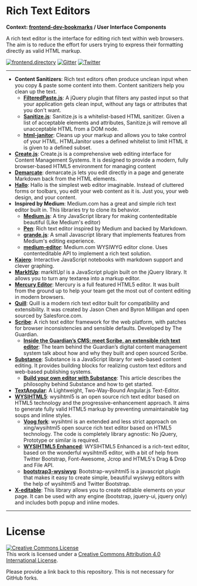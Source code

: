 # Rich Text Editors

**Context: [frontend-dev-bookmarks](../README.md) / User Interface Components**

A rich text editor is the interface for editing rich text within web browsers. The aim is to reduce the effort for users trying to express their formatting directly as valid HTML markup.

[![frontend.directory](https://img.shields.io/badge/frontend-directory-blue.svg?style=flat-square)](http://frontend.directory/)
[![Gitter](https://img.shields.io/gitter/room/dypsilon/frontend-dev-bookmarks.svg?style=flat-square&maxAge=2592000)](https://gitter.im/dypsilon/frontend-dev-bookmarks)
[![Twitter](https://img.shields.io/badge/follow-twitter-55acee.svg?style=flat-square)](https://twitter.com/FrontendDir)

-----------------------------------------
+ **Content Sanitizers**: Rich text editors often produce unclean input when you copy & paste some content into them. Content sanitizers help you clean up the text.
    + **[FilteredPaste.js](http://willemmulder.github.io/FilteredPaste.js/)**: A jQuery plugin that filters any pasted input so that your application gets clean input, without any tags or attributes that you don't want.
    + **[Sanitize.js](https://github.com/gbirke/sanitize.js)**: Sanitize.js is a whitelist-based HTML sanitizer. Given a list of acceptable elements and attributes, Sanitize.js will remove all unacceptable HTML from a DOM node.
    + **[html-janitor](https://github.com/guardian/html-janitor)**: Cleans up your markup and allows you to take control of your HTML. HTMLJanitor uses a defined whitelist to limit HTML it is given to a defined subset.
+ **[Create.js](http://createjs.org/)**: Create.js is a comprehensive web editing interface for Content Management Systems. It is designed to provide a modern, fully browser-based HTML5 environment for managing content
+ **[Demarcate](http://will-hart.github.io/demarcate.js/)**: demarcate.js lets you edit directly in a page and generate Markdown back from the HTML elements.
+ **[Hallo](http://hallojs.org/)**: Hallo is the simplest web editor imaginable. Instead of cluttered forms or toolbars, you edit your web content as it is. Just you, your web design, and your content.
+ **Inspired by Medium**: Medium.com has a great and simple rich text editor built in. This libraries try to clone its behavior.
    + **[Medium.js](https://github.com/jakiestfu/Medium.js)**: A tiny JavaScript library for making contenteditable beautiful (Like Medium's editor)
    + **[Pen](http://sofish.github.io/pen/)**: Rich text editor inspired by Medium and backed by Markdown.
    + **[grande.js](https://github.com/mduvall/grande.js)**: A small Javascript library that implements features from Medium's editing experience.
    + **[medium-editor](https://github.com/yabwe/medium-editor)**: Medium.com WYSIWYG editor clone. Uses contenteditable API to implement a rich text solution.
+ **[Kajero](https://github.com/JoelOtter/kajero)**: Interactive JavaScript notebooks with markdown support and clever graphing.
+ **[MarkItUp](http://markitup.jaysalvat.com/)**: markItUp! is a JavaScript plugin built on the jQuery library. It allows you to turn any textarea into a markup editor.
+ **[Mercury Editor](http://jejacks0n.github.io/mercury/)**: Mercury is a full featured HTML5 editor. It was built from the ground up to help your team get the most out of content editing in modern browsers.
+ **[Quill](https://github.com/quilljs/quill/)**: Quill is a modern rich text editor built for compatibility and extensibility. It was created by Jason Chen and Byron Milligan and open sourced by Salesforce.com.
+ **[Scribe](https://github.com/guardian/scribe)**: A rich text editor framework for the web platform, with patches for browser inconsistencies and sensible defaults. Developed by The Guardian.
    + **[Inside the Guardian’s CMS: meet Scribe, an extensible rich text editor](https://www.theguardian.com/info/developer-blog/2014/mar/20/inside-the-guardians-cms-meet-scribe-an-extensible-rich-text-editor)**: The team behind the Guardian’s digital content management system talk about how and why they built and open sourced Scribe.
+ **[Substance](http://substance.io/)**: Substance is a JavaScript library for web-based content editing. It provides building blocks for realizing custom text editors and web-based publishing systems.
    + **[Build your own editor with Substance](https://medium.com/@_mql/build-your-own-editor-with-substance-7790eb600109)**: This article describes the philosophy behind Substance and how to get started.
+ **[TextAngular](http://textangular.com/)**: A Lightweight, Two-Way-Bound Angular.js Text-Editor.
+ **[WYSIHTML5](http://xing.github.io/wysihtml5/)**: wysihtml5 is an open source rich text editor based on HTML5 technology and the progressive-enhancement approach. It aims to generate fully valid HTML5 markup by preventing unmaintainable tag soups and inline styles.
    + **[Voog fork](https://github.com/Voog/wysihtml)**: wysihtml is an extended and less strict approach on xing/wysihtml5 open source rich text editor based on HTML5 technology. The code is completely library agnostic: No jQuery, Prototype or similar is required.
    + **[WYSIHTML5 Enhanced](https://github.com/zohararad/wysihtml5n)**: WYSIHTML5 Enhanced is a rich-text editor, based on the wonderful wysihtml5 editor, with a bit of help from Twitter Bootstrap, Font-Awesome, Jcrop and HTML5's Drag & Drop and File API.
    + **[bootstrap3-wysiwyg](https://github.com/bootstrap-wysiwyg/bootstrap3-wysiwyg)**: Bootstrap-wysihtml5 is a javascript plugin that makes it easy to create simple, beautiful wysiwyg editors with the help of wysihtml5 and Twitter Bootstrap.
+ **[X-editable](http://vitalets.github.io/x-editable/)**: This library allows you to create editable elements on your page. It can be used with any engine (bootstrap, jquery-ui, jquery only) and includes both popup and inline modes.


------------------

# License

<a rel="license" href="http://creativecommons.org/licenses/by/4.0/"><img alt="Creative Commons License" style="border-width:0" src="https://i.creativecommons.org/l/by/4.0/88x31.png" /></a><br />This work is licensed under a <a rel="license" href="http://creativecommons.org/licenses/by/4.0/">Creative Commons Attribution 4.0 International License</a>.

Please provide a link back to this repository. This is not necessary for GitHub forks.